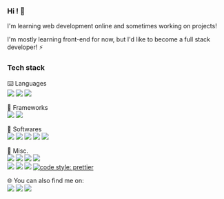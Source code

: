 ### Hi ! 👋

<!--
**Tudwall/Tudwall** is a ✨ _special_ ✨ repository because its `README.md` (this file) appears on your GitHub profile.

Here are some ideas to get you started:

- 🔭 I’m currently working on ...
- 🌱 I’m currently learning ...
- 👯 I’m looking to collaborate on ...
- 🤔 I’m looking for help with ...
- 💬 Ask me about ...
- 📫 How to reach me: ...
- 😄 Pronouns: ...
- ⚡ Fun fact: ...
-->

I'm learning web development online and sometimes working on projects!

<!--⚙️ Working on: A <a href="https://github.com/MichMich/MagicMirror">Magic Mirror</a><br>
📚 Learning: Practicing javascript and doing <a href="https://www.theodinproject.com/">The Odin Project</a>-->

I'm mostly learning front-end for now, but I'd like to become a full stack developer! ⚡

### Tech stack

⌨️ Languages<br>
<img src="https://img.shields.io/badge/html5%20-%23E34F26.svg?&style=for-the-badge&logo=html5&logoColor=white"/> <img src="https://img.shields.io/badge/css3%20-%231572B6.svg?&style=for-the-badge&logo=css3&logoColor=white"/> <img src="https://img.shields.io/badge/javascript%20-%23323330.svg?&style=for-the-badge&logo=javascript&logoColor=%23F7DF1E"/>


🔨 Frameworks<br>
<img src="https://img.shields.io/badge/bootstrap%20-%23563D7C.svg?&style=for-the-badge&logo=bootstrap&logoColor=white"/> <img src="https://img.shields.io/badge/SASS%20-hotpink.svg?&style=for-the-badge&logo=SASS&logoColor=white"/> <!-- <img src="https://img.shields.io/badge/jquery%20-%230769AD.svg?&style=for-the-badge&logo=jquery&logoColor=white"/> <img src="https://img.shields.io/badge/Node.js%20-%23339933.svg?&style=for-the-badge&logo=node.js&logoColor=white"/> <img src="https://img.shields.io/badge/express%20-%23FFFFFF.svg?&style=for-the-badge"/> -->


💾 Softwares<br>
<img src="https://img.shields.io/badge/Firefox-FF7139?logo=firefox-browser&logoColor=white&style=for-the-badge" /> <img src="https://img.shields.io/badge/figma%20-%23F24E1E.svg?&style=for-the-badge&logo=figma&logoColor=white"/> <img src="https://img.shields.io/badge/git%20-%23F05033.svg?&style=for-the-badge&logo=git&logoColor=white"/> <img src="https://img.shields.io/badge/vscode-%23007ACC.svg?&style=for-the-badge&logo=visual-studio-code&logoColor=white" /> <!-- <img src="https://img.shields.io/badge/postman-FF6C37?logo=postman&logoColor=white&style=for-the-badge" /> <img src="https://img.shields.io/badge/github%20-%23121011.svg?&style=for-the-badge&logo=github&logoColor=white"/> --> <img src="https://img.shields.io/badge/filezilla-BF0000?logo=filezilla&logoColor=white&style=for-the-badge" /> <!-- <img src="https://img.shields.io/badge/Microsoft%20Word-2B579A?logo=microsoft-word&logoColor=white&style=for-the-badge" /> -->

🧰 Misc.<br>
<img src="https://img.shields.io/badge/windows%2010-0078D6?logo=windows&logoColor=white&style=for-the-badge" /> <img src="https://img.shields.io/badge/ubuntu-E95420?logo=ubuntu&logoColor=white&style=for-the-badge" /> <img src="https://img.shields.io/badge/-Raspberry%20Pi-C51A4A?style=for-the-badge&logo=Raspberry-Pi"/> <img src="https://img.shields.io/badge/-osmc-17394A?style=for-the-badge&logo=osmc"/> <!-- <img src="https://img.shields.io/badge/MongoDB%20-%2347A248.svg?&style=for-the-badge&logo=mongodb&logoColor=white" /> -->
<br><img src="https://img.shields.io/badge/Language-Français-brightgreen?style=flat-square" /> <img src="https://img.shields.io/badge/Language-English-brightgreen?style=flat-square" /> <img src="https://img.shields.io/badge/Language-Español-red?style=flat-square" /> [![code style: prettier](https://img.shields.io/badge/code_style-prettier-ff69b4.svg?style=flat-square)](https://github.com/prettier/prettier)


🌐 You can also find me on:<br>
<a href="https://www.twitter.com/tudwall"><img src="https://img.shields.io/badge/twitter%20-%231DA1F2.svg?&style=for-the-badge&logo=Twitter&logoColor=white"/></a> <a href="https://www.linkedin.com/in/pierre-laffaille-162071130/"><img src="https://img.shields.io/badge/linkedin%20-%230077B5.svg?&style=for-the-badge&logo=linkedin&logoColor=white"/></a> <a href="https://dev.to/tudwall"><img src="https://img.shields.io/badge/DEV.TO-%230A0A0A.svg?&style=for-the-badge&logo=dev.to&logoColor=white" /></a><br>
